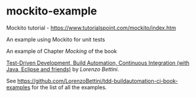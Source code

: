 # mockito-example

Mockito tutorial - https://www.tutorialspoint.com/mockito/index.htm

An example using Mockito for unit tests

An example of Chapter _Mocking_ of the book

[Test-Driven Development, Build Automation, Continuous Integration (with Java, Eclipse and friends)](https://leanpub.com/tdd-buildautomation-ci)
by _Lorenzo Bettini_.

See https://github.com/LorenzoBettini/tdd-buildautomation-ci-book-examples for the list of all the examples.
